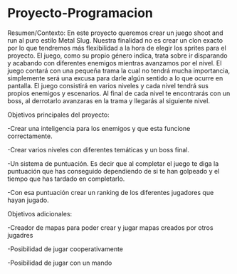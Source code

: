 # Proyecto-Programacion
Resumen/Contexto:
  En este proyecto queremos crear un juego shoot and run al puro estilo Metal Slug. Nuestra finalidad no es crear un clon exacto por lo que tendremos más flexibilidad a la hora de elegir los sprites para el proyecto. El juego, como su propio género indica, trata sobre ir disparando y acabando con diferentes enemigos mientras avanzamos por el nivel. El juego contará con una pequeña trama la cual no tendrá mucha importancia, simplemente será una excusa para darle algún sentido a lo que ocurre en pantalla. El juego consistirá en varios niveles y cada nivel tendrá sus propios enemigos y escenarios. Al final de cada nivel te encontrarás con un boss, al derrotarlo avanzaras en la trama y llegarás al siguiente nivel.

Objetivos principales del proyecto:

  -Crear una inteligencia para los enemigos y que esta funcione correctamente.
  
  -Crear varios niveles con diferentes temáticas y un boss final.
  
  -Un sistema de puntuación. Es decir que al completar el juego te diga la puntuación que has conseguido dependiendo de si te han golpeado y el tiempo que has tardado en completarlo.
 
 -Con esa puntuación crear un ranking de los diferentes jugadores que hayan jugado.

Objetivos adicionales:
	
  -Creador de mapas para poder crear y jugar mapas creados por otros jugadres
	
  -Posibilidad de jugar cooperativamente	
  
  -Posibilidad de jugar con un mando
